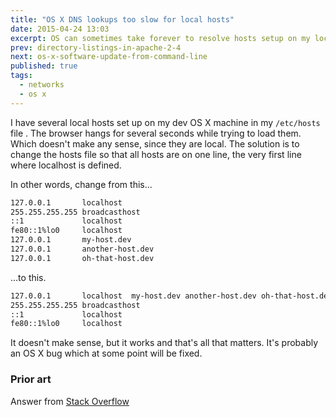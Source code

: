 ```yaml
---
title: "OS X DNS lookups too slow for local hosts"
date: 2015-04-24 13:03
excerpt: OS can sometimes take forever to resolve hosts setup on my local machine. Here is how I solved it.
prev: directory-listings-in-apache-2-4
next: os-x-software-update-from-command-line
published: true
tags:
  - networks
  - os x
---
```


I have several local hosts set up on my dev OS X machine in my `/etc/hosts` file . The browser hangs for several seconds while trying to load them. Which doesn't make any sense, since they are local. The solution is to change the hosts file so that all hosts are on one line, the very first line where localhost is defined.

In other words, change from this...

```bash
127.0.0.1       localhost
255.255.255.255 broadcasthost
::1             localhost
fe80::1%lo0     localhost
127.0.0.1       my-host.dev
127.0.0.1       another-host.dev
127.0.0.1       oh-that-host.dev
```

...to this.

```bash
127.0.0.1       localhost  my-host.dev another-host.dev oh-that-host.dev
255.255.255.255 broadcasthost
::1             localhost
fe80::1%lo0     localhost
```

It doesn't make sense, but it works and that's all that matters. It's probably an OS X bug which at some point will be fixed.

### Prior art

Answer from [Stack Overflow](http://stackoverflow.com/questions/10064581/how-can-i-eliminate-slow-resolving-loading-of-localhost-virtualhost-a-2-3-secon)
